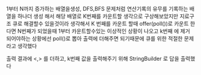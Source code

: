 1부터 N까지 증가하는 배열을생성, DFS,BFS 문제처럼
연산기록의 유무를 기록하는 배열을 하나더 생성 해서
해당 배열로 K번째를 카운트할 생각으로 구상해보았지만
지료구조 큐로 해결할수 있을것이라 생각해서
K 번째를 카운트 할때 offer(poll())로 카운트 한다면
N번째가 되었을때 1부터 카운트할수있는 이상적인 상황이 나오고
k번째 에 제거 되어야하는 상황에선 poll()로 뽑아 출력에 더해주면 되기때문에
큐를 위한 적절한 문제라고 생각했다

출력 결과에 <,> 를 더하고, k번째 값을 출력해주기 위해
StringBuilder 로 답을 출력했다 